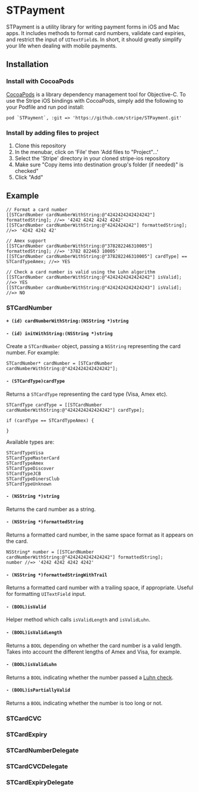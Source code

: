 # STPayment

STPayment is a utility library for writing payment forms in iOS and Mac apps. It includes methods to format card numbers, validate card expiries, and restrict the input of `UITextField`s. In short, it should greatly simplify your life when dealing with mobile payments.

## Installation

### Install with CocoaPods

[CocoaPods](http://cocoapods.org/) is a library dependency management tool for Objective-C. To use the Stripe iOS bindings with CocoaPods, simply add the following to your Podfile and run pod install:

    pod `STPayment`, :git => 'https://github.com/stripe/STPayment.git'

### Install by adding files to project

1. Clone this repository
1. In the menubar, click on 'File' then 'Add files to "Project"...'
1. Select the 'Stripe' directory in your cloned stripe-ios repository
1. Make sure "Copy items into destination group's folder (if needed)" is checked"
1. Click "Add"

## Example

    // Format a card number
    [[STCardNumber cardNumberWithString:@"4242424242424242"] formattedString]; //=> '4242 4242 4242 4242'
    [[STCardNumber cardNumberWithString:@"4242424242"] formattedString]; //=> '4242 4242 42'

    // Amex support
    [[STCardNumber cardNumberWithString:@"378282246310005"] formattedString]; //=> '3782 822463 10005'
    [[STCardNumber cardNumberWithString:@"378282246310005"] cardType] == STCardTypeAmex; //=> YES

    // Check a card number is valid using the Luhn algorithm
    [[STCardNumber cardNumberWithString:@"4242424242424242"] isValid]; //=> YES
    [[STCardNumber cardNumberWithString:@"4242424242424243"] isValid]; //=> NO

### STCardNumber

#### `+ (id) cardNumberWithString:(NSString *)string`
#### `- (id) initWithString:(NSString *)string`

Create a `STCardNumber` object, passing a `NSString` representing the card number. For example:

    STCardNumber* cardNumber = [STCardNumber cardNumberWithString:@"4242424242424242"];

#### `- (STCardType)cardType`

Returns a `STCardType` representing the card type (Visa, Amex etc).

    STCardType cardType = [[STCardNumber cardNumberWithString:@"4242424242424242"] cardType];

    if (cardType == STCardTypeAmex) {

    }

Available types are:

    STCardTypeVisa
    STCardTypeMasterCard
    STCardTypeAmex
    STCardTypeDiscover
    STCardTypeJCB
    STCardTypeDinersClub
    STCardTypeUnknown

#### `- (NSString *)string`

Returns the card number as a string.

#### `- (NSString *)formattedString`

Returns a formatted card number, in the same space format as it appears on the card.

    NSString* number = [[STCardNumber cardNumberWithString:@"4242424242424242"] formattedString];
    number //=> '4242 4242 4242 4242'

#### `- (NSString *)formattedStringWithTrail`

Returns a formatted card number with a trailing space, if appropriate. Useful for formatting `UITextField` input.

#### `- (BOOL)isValid`

Helper method which calls `isValidLength` and `isValidLuhn`.

#### `- (BOOL)isValidLength`

Returns a `BOOL` depending on whether the card number is a valid length. Takes into account the different lengths of Amex and Visa, for example.

#### `- (BOOL)isValidLuhn`

Returns a `BOOL` indicating whether the number passed a [Luhn check](http://en.wikipedia.org/wiki/Luhn_algorithm).

#### `- (BOOL)isPartiallyValid`

Returns a `BOOL` indicating whether the number is too long or not.

### STCardCVC
### STCardExpiry
### STCardNumberDelegate
### STCardCVCDelegate
### STCardExpiryDelegate

